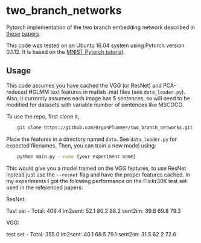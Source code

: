 # two_branch_networks
Pytorch implementation of the two branch embedding network described in [these](http://slazebni.cs.illinois.edu/publications/cvpr16_structure.pdf) [papers](https://arxiv.org/pdf/1704.03470.pdf).

This code was tested on an Ubuntu 16.04 system using Pytorch version 0.1.12.  It is based on the [MNIST Pytorch tutorial](http://pytorch.org/).

## Usage

This code assumes you have cached the VGG (or ResNet) and PCA-reduced HGLMM text features in matlab .mat files (see `data_loader.py`).  Also, it currently assumes each image has 5 sentences, so will need to be modified for datasets with variable number of sentences like MSCOCO.

To use the repo, first clone it,

```sh
    git clone https://github.com/BryanPlummer/two_branch_networks.git
```

Place the features in a directory named `data`. See `data_loader.py` for expected filenames.  Then, you can train a new model using:

```sh
    python main.py --name {your experiment name}
```

This would give you a model trained on the VGG features, to use ResNet instead just use the `--resnet` flag and have the proper features cached.  In my experiments I got the folowing performance on the Flickr30K test set used in the referenced papers:

ResNet:

Test set - Total: 409.4 im2sent: 52.1 80.2 88.2 sent2im: 39.8 69.8 79.3

VGG:

test set - Total: 355.0 im2sent: 40.1 69.5 79.1 sent2im: 31.5 62.2 72.6
